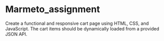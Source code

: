# Marmeto_assignment
Create a functional and responsive cart page using HTML, CSS, and JavaScript. The cart items should be dynamically loaded from a provided JSON API.
